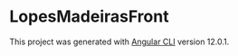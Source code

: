 # LopesMadeirasFront

This project was generated with [Angular CLI](https://github.com/angular/angular-cli) version 12.0.1.


